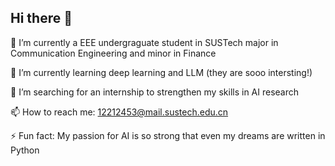 ## Hi there 👋
🔭 I’m currently a EEE undergraguate student in SUSTech major in Communication Engineering and minor in Finance

🌱 I’m currently learning deep learning and LLM (they are sooo intersting!)
 
 🤔 I’m searching for an internship to strengthen my skills in AI research

 📫 How to reach me: 12212453@mail.sustech.edu.cn

 ⚡ Fun fact: My passion for AI is so strong that even my dreams are written in Python
<!--
**Maninblk7/Maninblk7** is a ✨ _special_ ✨ repository because its `README.md` (this file) appears on your GitHub profile.

Here are some ideas to get you started:

  🔭 I’m currently a EEE undergraguate student in SUSTech major in communication engineering and minor in finance
  🌱 I’m currently learning deep learning and LLM (they are sooo intersting!)
- 👯 I’m looking to collaborate on ...
  🤔 I’m looking for internship to practice my coding skills
- 💬 Ask me about ...
- 📫 How to reach me: 
- 😄 Pronouns: ...
- ⚡ Fun fact: 
-->
